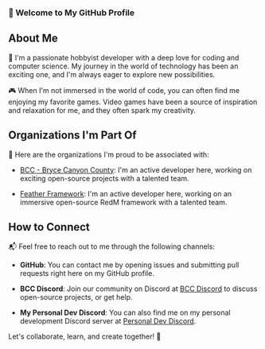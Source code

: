 ### 👋 Welcome to My GitHub Profile

## About Me

🌟 I'm a passionate hobbyist developer with a deep love for coding and computer science. My journey in the world of technology has been an exciting one, and I'm always eager to explore new possibilities.

🎮 When I'm not immersed in the world of code, you can often find me enjoying my favorite games. Video games have been a source of inspiration and relaxation for me, and they often spark my creativity.

## Organizations I'm Part Of

🏢 Here are the organizations I'm proud to be associated with:

- [BCC - Bryce Canyon County](https://github.com/BryceCanyonCounty): I'm an active developer here, working on exciting open-source projects with a talented team.

- [Feather Framework](https://github.com/FeatherFramework):  I'm an active developer here, working on an immersive open-source RedM framework with a talented team.

## How to Connect

📬 Feel free to reach out to me through the following channels:

- **GitHub**: You can contact me by opening issues and submitting pull requests right here on my GitHub profile.

- **BCC Discord**: Join our community on Discord at [BCC Discord](https://discord.gg/C3Sb5xcBFW) to discuss open-source projects, or get help.

- **My Personal Dev Discord**: You can also find me on my personal development Discord server at [Personal Dev Discord](https://discord.gg/C3Sb5xcBFW).

Let's collaborate, learn, and create together! 🚀
